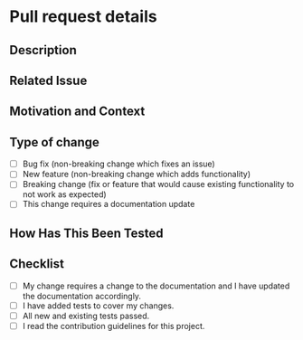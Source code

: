 <!--- Before proceeding make sure you read the contribution guidelines for this project -->

# Pull request details

<!--- Give a title above -->

## Description

<!--- Describe your changes in detail -->

## Related Issue

<!--- Link to the corresponding issue -->

## Motivation and Context

<!--- Why is this change important? -->

## Type of change

<!---Please delete options that are not relevant. -->

- [ ] Bug fix (non-breaking change which fixes an issue)
- [ ] New feature (non-breaking change which adds functionality)
- [ ] Breaking change (fix or feature that would cause existing functionality to not work as expected)
- [ ] This change requires a documentation update

## How Has This Been Tested

<!--- Include details of your testing environment-->

## Checklist

<!--- Put an X in all the boxes that apply -->

- [ ] My change requires a change to the documentation and I have updated the documentation accordingly.
- [ ] I have added tests to cover my changes.
- [ ] All new and existing tests passed.
- [ ] I read the contribution guidelines for this project.